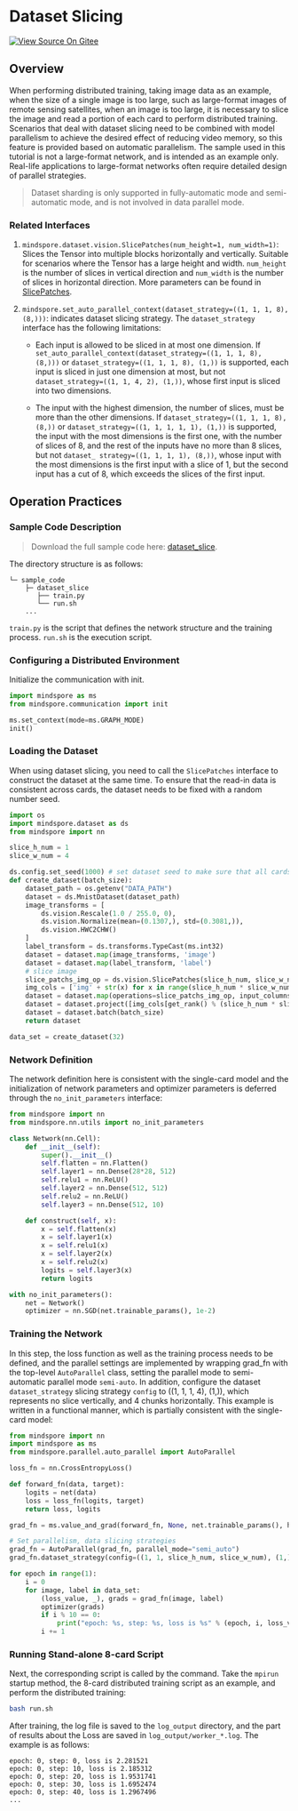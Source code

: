 # Dataset Slicing

[![View Source On Gitee](https://mindspore-website.obs.cn-north-4.myhuaweicloud.com/website-images/master/resource/_static/logo_source_en.svg)](https://gitee.com/mindspore/docs/blob/master/tutorials/source_en/parallel/dataset_slice.md)

## Overview

When performing distributed training, taking image data as an example, when the size of a single image is too large, such as large-format images of remote sensing satellites, when an image is too large, it is necessary to slice the image and read a portion of each card to perform distributed training. Scenarios that deal with dataset slicing need to be combined with model parallelism to achieve the desired effect of reducing video memory, so this feature is provided based on automatic parallelism. The sample used in this tutorial is not a large-format network, and is intended as an example only. Real-life applications to large-format networks often require detailed design of parallel strategies.

> Dataset sharding is only supported in fully-automatic mode and semi-automatic mode, and is not involved in data parallel mode.

### Related Interfaces

1. `mindspore.dataset.vision.SlicePatches(num_height=1, num_width=1)`: Slices the Tensor into multiple blocks horizontally and vertically. Suitable for scenarios where the Tensor has a large height and width. `num_height` is the number of slices in vertical direction and `num_width` is the number of slices in horizontal direction. More parameters can be found in [SlicePatches](https://www.mindspore.cn/docs/en/master/api_python/dataset_vision/mindspore.dataset.vision.SlicePatches.html).

2. `mindspore.set_auto_parallel_context(dataset_strategy=((1, 1, 1, 8), (8,)))`: indicates dataset slicing strategy. The `dataset_strategy` interface has the following limitations:

    - Each input is allowed to be sliced in at most one dimension. If `set_auto_parallel_context(dataset_strategy=((1, 1, 1, 8), (8,)))` or `dataset_strategy=((1, 1, 1, 8), (1,))` is supported, each input is sliced in just one dimension at most, but not `dataset_strategy=((1, 1, 4, 2), (1,))`, whose first input is sliced into two dimensions.

    - The input with the highest dimension, the number of slices, must be more than the other dimensions. If `dataset_strategy=((1, 1, 1, 8), (8,))` or `dataset_strategy=((1, 1, 1, 1, 1), (1,))` is supported, the input with the most dimensions is the first one, with the number of slices of 8, and the rest of the inputs have no more than 8 slices, but not `dataset_ strategy=((1, 1, 1, 1), (8,))`, whose input with the most dimensions is the first input with a slice of 1, but the second input has a cut of 8, which exceeds the slices of the first input.

## Operation Practices

### Sample Code Description

> Download the full sample code here: [dataset_slice](https://gitee.com/mindspore/docs/tree/master/docs/sample_code/dataset_slice).

The directory structure is as follows:

```text
└─ sample_code
    ├─ dataset_slice
       ├── train.py
       └── run.sh
    ...
```

`train.py` is the script that defines the network structure and the training process. `run.sh` is the execution script.

### Configuring a Distributed Environment

Initialize the communication with init.

```python
import mindspore as ms
from mindspore.communication import init

ms.set_context(mode=ms.GRAPH_MODE)
init()
```

### Loading the Dataset

When using dataset slicing, you need to call the `SlicePatches` interface to construct the dataset at the same time. To ensure that the read-in data is consistent across cards, the dataset needs to be fixed with a random number seed.

```python
import os
import mindspore.dataset as ds
from mindspore import nn

slice_h_num = 1
slice_w_num = 4

ds.config.set_seed(1000) # set dataset seed to make sure that all cards read the same data
def create_dataset(batch_size):
    dataset_path = os.getenv("DATA_PATH")
    dataset = ds.MnistDataset(dataset_path)
    image_transforms = [
        ds.vision.Rescale(1.0 / 255.0, 0),
        ds.vision.Normalize(mean=(0.1307,), std=(0.3081,)),
        ds.vision.HWC2CHW()
    ]
    label_transform = ds.transforms.TypeCast(ms.int32)
    dataset = dataset.map(image_transforms, 'image')
    dataset = dataset.map(label_transform, 'label')
    # slice image
    slice_patchs_img_op = ds.vision.SlicePatches(slice_h_num, slice_w_num)
    img_cols = ['img' + str(x) for x in range(slice_h_num * slice_w_num)]
    dataset = dataset.map(operations=slice_patchs_img_op, input_columns="image", output_columns=img_cols)
    dataset = dataset.project([img_cols[get_rank() % (slice_h_num * slice_w_num)], "label"])
    dataset = dataset.batch(batch_size)
    return dataset

data_set = create_dataset(32)
```

### Network Definition

The network definition here is consistent with the single-card model and the initialization of network parameters and optimizer parameters is deferred through the `no_init_parameters` interface:

```python
from mindspore import nn
from mindspore.nn.utils import no_init_parameters

class Network(nn.Cell):
    def __init__(self):
        super().__init__()
        self.flatten = nn.Flatten()
        self.layer1 = nn.Dense(28*28, 512)
        self.relu1 = nn.ReLU()
        self.layer2 = nn.Dense(512, 512)
        self.relu2 = nn.ReLU()
        self.layer3 = nn.Dense(512, 10)

    def construct(self, x):
        x = self.flatten(x)
        x = self.layer1(x)
        x = self.relu1(x)
        x = self.layer2(x)
        x = self.relu2(x)
        logits = self.layer3(x)
        return logits

with no_init_parameters():
    net = Network()
    optimizer = nn.SGD(net.trainable_params(), 1e-2)
```

### Training the Network

In this step, the loss function as well as the training process needs to be defined, and the parallel settings are implemented by wrapping grad_fn with the top-level `AutoParallel` class, setting the parallel mode to semi-automatic parallel mode `semi-auto`. In addition, configure the dataset `dataset_strategy` slicing strategy `config` to ((1, 1, 1, 4), (1,)), which represents no slice vertically, and 4 chunks horizontally.
This example is written in a functional manner, which is partially consistent with the single-card model:

```python
from mindspore import nn
import mindspore as ms
from mindspore.parallel.auto_parallel import AutoParallel

loss_fn = nn.CrossEntropyLoss()

def forward_fn(data, target):
    logits = net(data)
    loss = loss_fn(logits, target)
    return loss, logits

grad_fn = ms.value_and_grad(forward_fn, None, net.trainable_params(), has_aux=True)

# Set parallelism, data slicing strategies
grad_fn = AutoParallel(grad_fn, parallel_mode="semi_auto")
grad_fn.dataset_strategy(config=((1, 1, slice_h_num, slice_w_num), (1,)))

for epoch in range(1):
    i = 0
    for image, label in data_set:
        (loss_value, _), grads = grad_fn(image, label)
        optimizer(grads)
        if i % 10 == 0:
            print("epoch: %s, step: %s, loss is %s" % (epoch, i, loss_value))
        i += 1
```

### Running Stand-alone 8-card Script

Next, the corresponding script is called by the command. Take the `mpirun` startup method, the 8-card distributed training script as an example, and perform the distributed training:

```bash
bash run.sh
```

After training, the log file is saved to the `log_output` directory, and the part of results about the Loss are saved in `log_output/worker_*.log`. The example is as follows:

```text
epoch: 0, step: 0, loss is 2.281521
epoch: 0, step: 10, loss is 2.185312
epoch: 0, step: 20, loss is 1.9531741
epoch: 0, step: 30, loss is 1.6952474
epoch: 0, step: 40, loss is 1.2967496
...
```
